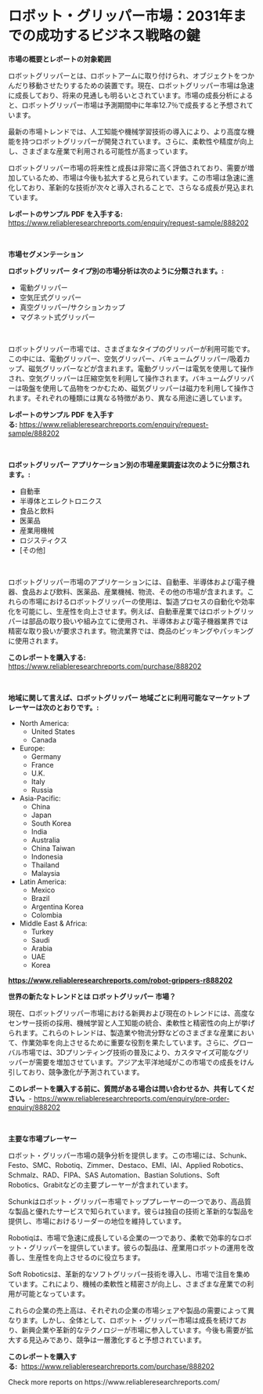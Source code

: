<p><h1>ロボット・グリッパー市場：2031年までの成功するビジネス戦略の鍵</h1></p><p><strong>市場の概要とレポートの対象範囲</strong></p>
<p><p>ロボットグリッパーとは、ロボットアームに取り付けられ、オブジェクトをつかんだり移動させたりするための装置です。現在、ロボットグリッパー市場は急速に成長しており、将来の見通しも明るいとされています。市場の成長分析によると、ロボットグリッパー市場は予測期間中に年率12.7％で成長すると予想されています。</p><p>最新の市場トレンドでは、人工知能や機械学習技術の導入により、より高度な機能を持つロボットグリッパーが開発されています。さらに、柔軟性や精度が向上し、さまざまな産業で利用される可能性が高まっています。</p><p>ロボットグリッパー市場の将来性と成長は非常に高く評価されており、需要が増加しているため、市場は今後も拡大すると見られています。この市場は急速に進化しており、革新的な技術が次々と導入されることで、さらなる成長が見込まれています。</p></p>
<p><strong>レポートのサンプル PDF を入手する:</strong> <a href="https://www.reliableresearchreports.com/enquiry/request-sample/888202">https://www.reliableresearchreports.com/enquiry/request-sample/888202</a></p>
<p>&nbsp;</p>
<p><strong>市場セグメンテーション</strong></p>
<p><strong>ロボットグリッパー タイプ別の市場分析は次のように分類されます。:</strong></p>
<p><ul><li>電動グリッパー</li><li>空気圧式グリッパー</li><li>真空グリッパー/サクションカップ</li><li>マグネット式グリッパー</li></ul></p>
<p>&nbsp;</p>
<p><p>ロボットグリッパー市場では、さまざまなタイプのグリッパーが利用可能です。この中には、電動グリッパー、空気グリッパー、バキュームグリッパー/吸着カップ、磁気グリッパーなどが含まれます。電動グリッパーは電気を使用して操作され、空気グリッパーは圧縮空気を利用して操作されます。バキュームグリッパーは吸盤を使用して品物をつかむため、磁気グリッパーは磁力を利用して操作されます。それぞれの種類には異なる特徴があり、異なる用途に適しています。</p></p>
<p><strong>レポートのサンプル PDF を入手する:</strong>&nbsp;<a href="https://www.reliableresearchreports.com/enquiry/request-sample/888202">https://www.reliableresearchreports.com/enquiry/request-sample/888202</a></p>
<p>&nbsp;</p>
<p><strong> ロボットグリッパー アプリケーション別の市場産業調査は次のように分類されます。:</strong></p>
<p><ul><li>自動車</li><li>半導体とエレクトロニクス</li><li>食品と飲料</li><li>医薬品</li><li>産業用機械</li><li>ロジスティクス</li><li>[その他]</li></ul></p>
<p>&nbsp;</p>
<p><p>ロボットグリッパー市場のアプリケーションには、自動車、半導体および電子機器、食品および飲料、医薬品、産業機械、物流、その他の市場が含まれます。これらの市場におけるロボットグリッパーの使用は、製造プロセスの自動化や効率化を可能にし、生産性を向上させます。例えば、自動車産業ではロボットグリッパーは部品の取り扱いや組み立てに使用され、半導体および電子機器業界では精密な取り扱いが要求されます。物流業界では、商品のピッキングやパッキングに使用されます。</p></p>
<p><strong>このレポートを購入する:</strong>&nbsp; <a href="https://www.reliableresearchreports.com/purchase/888202">https://www.reliableresearchreports.com/purchase/888202</a></p>
<p>&nbsp;</p>
<p><strong>地域に関して言えば、ロボットグリッパー 地域ごとに利用可能なマーケットプレーヤーは次のとおりです。:</strong></p>
<p><ul>
    <li>
        North America:
        <ul>
            <li>United States</li>
            <li>Canada</li>
        </ul>
    </li>
    <li>
        Europe:
        <ul>
            <li>Germany</li>
            <li>France</li>
            <li>U.K.</li>
            <li>Italy</li>
            <li>Russia</li>
        </ul>
    </li>
    <li>
        Asia-Pacific:
        <ul>
            <li>China</li>
            <li>Japan</li>
            <li>South Korea</li>
            <li>India</li>
            <li>Australia</li>
            <li>China Taiwan</li>
            <li>Indonesia</li>
            <li>Thailand</li>
            <li>Malaysia</li>
        </ul>
    </li>
    <li>
        Latin America:
        <ul>
            <li>Mexico</li>
            <li>Brazil</li>
            <li>Argentina Korea</li>
            <li>Colombia</li>
        </ul>
    </li>
    <li>
        Middle East & Africa:
        <ul>
            <li>Turkey</li>
            <li>Saudi</li>
            <li>Arabia</li>
            <li>UAE</li>
            <li>Korea</li>
        </ul>
    </li>
    </ul></p>
<p><strong><a href="https://www.reliableresearchreports.com/robot-grippers-r888202">https://www.reliableresearchreports.com/robot-grippers-r888202</a></strong>&nbsp;</p>
<p><strong>世界の新たなトレンドとは ロボットグリッパー 市場？</strong></p>
<p><p>現在、ロボットグリッパー市場における新興および現在のトレンドには、高度なセンサー技術の採用、機械学習と人工知能の統合、柔軟性と精密性の向上が挙げられます。これらのトレンドは、製造業や物流分野などのさまざまな産業において、作業効率を向上させるために重要な役割を果たしています。さらに、グローバル市場では、3Dプリンティング技術の普及により、カスタマイズ可能なグリッパーが需要を増加させています。アジア太平洋地域がこの市場での成長をけん引しており、競争激化が予測されています。</p></p>
<p><strong>このレポートを購入する前に、質問がある場合は問い合わせるか、共有してください。</strong>- <a href="https://www.reliableresearchreports.com/enquiry/pre-order-enquiry/888202">https://www.reliableresearchreports.com/enquiry/pre-order-enquiry/888202</a></p>
<p>&nbsp;</p>
<p><strong>主要な市場プレーヤー</strong></p>
<p><p>ロボット・グリッパー市場の競争分析を提供します。この市場には、Schunk、Festo、SMC、Robotiq、Zimmer、Destaco、EMI、IAI、Applied Robotics、Schmalz、RAD、FIPA、SAS Automation、Bastian Solutions、Soft Robotics、Grabitなどの主要プレーヤーが含まれています。</p><p>Schunkはロボット・グリッパー市場でトッププレーヤーの一つであり、高品質な製品と優れたサービスで知られています。彼らは独自の技術と革新的な製品を提供し、市場におけるリーダーの地位を維持しています。</p><p>Robotiqは、市場で急速に成長している企業の一つであり、柔軟で効率的なロボット・グリッパーを提供しています。彼らの製品は、産業用ロボットの運用を改善し、生産性を向上させるのに役立ちます。</p><p>Soft Roboticsは、革新的なソフトグリッパー技術を導入し、市場で注目を集めています。これにより、機械の柔軟性と精密さが向上し、さまざまな産業での利用が可能となっています。</p><p>これらの企業の売上高は、それぞれの企業の市場シェアや製品の需要によって異なります。しかし、全体として、ロボット・グリッパー市場は成長を続けており、新興企業や革新的なテクノロジーが市場に参入しています。今後も需要が拡大する見込みであり、競争は一層激化すると予想されています。</p></p>
<p><strong>このレポートを購入する:</strong>&nbsp;&nbsp;<a href="https://www.reliableresearchreports.com/purchase/888202">https://www.reliableresearchreports.com/purchase/888202</a></p>
<p>Check more reports on https://www.reliableresearchreports.com/</p>